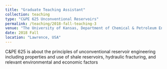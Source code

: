 ```yaml
---
title: "Graduate Teaching Assistant"
collection: teaching
type: "C&PE 625 Unconventional Reservoirs"
permalink: /teaching/2018-fall-teaching-3
venue: "The University of Kansas, Department of Chemical & Petroleum Engineering"
date: 2018 Fall
location: "Lawrence, USA"
---
```


C&PE 625 is about the principles of unconventional reservoir engineering including properties and use of shale reservoirs, hydraulic fracturing, and relevant environmental and economic factors

